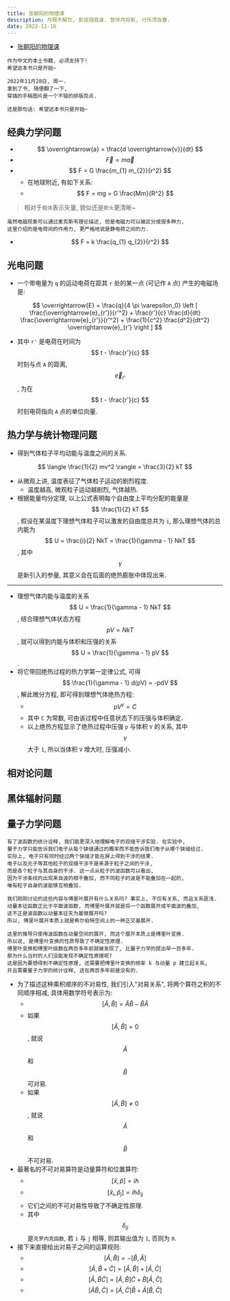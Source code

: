 ```yaml
---
title: 张朝阳的物理课
description: 月既不解饮, 影徒随我身. 暂伴月将影, 行乐须及春.
date: 2022-11-16
---
```


- [张朝阳的物理课](https://book.douban.com/subject/36150946/)

```
作为中文的本土书籍, 必须支持下!
希望这本书只是开始~
```

```
2022年11月28日, 周一.
拿到了书, 随便翻了一下,
穿插的手稿图片是一个不错的排版亮点.

还是那句话: 希望这本书只是开始~
```

## 经典力学问题

- $$ \overrightarrow{a} = \frac{d \overrightarrow{v}}{dt} $$
- $$ \overrightarrow{F} = m \overrightarrow{a} $$
- $$ F = G \frac{m_{1} m_{2}}{r^2} $$
  - 在地球附近, 有如下关系:
  - $$ F = mg = G \frac{Mm}{R^2} $$

> 相对于`粗体`表示矢量, 貌似还是`箭头`更清晰~

```
虽然电磁现象可以通过麦克斯韦理论描述, 但是电磁力可以被区分成很多种力,
这里介绍的是电荷间的作用力, 更严格地说是静电荷之间的力.
```

- $$ F = k \frac{q_{1} q_{2}}{r^2} $$

## 光电问题

- 一个带电量为 `q` 的运动电荷在距其 `r` 处的某一点
  (可记作 `A` 点) 产生的电磁场是:

$$
\overrightarrow{E} =
\frac{q}{4 \pi \varepsilon_0}
\left [
  \frac{\overrightarrow{e}_{r'}}{r'^2} +
  \frac{r'}{c} \frac{d}{dt} \frac{\overrightarrow{e}_{r'}}{r'^2} +
  \frac{1}{c^2} \frac{d^2}{dt^2} \overrightarrow{e}_{r'}
\right ]
$$

- 其中 `r'` 是电荷在时间为
  $$ t - \frac{r'}{c} $$
  时刻与点 `A` 的距离,
  $$ \overrightarrow{e}_{r'} $$,
  为在
  $$ t - \frac{r'}{c} $$
  时刻电荷指向 `A` 点的单位向量.

## 热力学与统计物理问题

- 得到气体粒子平均动能与温度之间的关系.

$$
\langle \frac{1}{2} mv^2 \rangle = \frac{3}{2} kT
$$

- 从微观上讲, 温度表征了气体粒子运动的剧烈程度.
  - 温度越高, 微观粒子运动越剧烈, 气体越热.
- 根据能量均分定理, 以上公式表明每个自由度上平均分配的能量是
  $$ \frac{1}{2} kT $$,
  假设在某温度下理想气体粒子可以激发的自由度总共为 `i`,
  那么理想气体的总内能为
  $$ U = \frac{i}{2} NkT = \frac{1}{\gamma - 1} NkT $$,
  其中
  $$ \gamma $$
  是新引入的参量, 其意义会在后面的绝热膨胀中体现出来.

---

- 理想气体内能与温度的关系
  $$ U = \frac{1}{\gamma - 1} NkT $$,
  结合理想气体状态方程
  $$ pV = NkT $$,
  就可以得到内能与体积和压强的关系
  $$ U = \frac{1}{\gamma - 1} pV $$.
- 将它带回绝热过程的热力学第一定律公式, 可得
  $$ \frac{1}{\gamma - 1} d(pV) = -pdV $$,
  解此微分方程, 即可得到理想气体绝热方程:
  - $$ pV^{\gamma} = C $$
  - 其中 `C` 为常数, 可由该过程中任意状态下的压强与体积确定.
  - 以上绝热方程显示了绝热过程中压强 `p` 与体积 `V` 的关系, 其中
    $$ \gamma $$
    大于 `1`, 所以当体积 `V` 增大时, 压强减小.

## 相对论问题

## 黑体辐射问题

## 量子力学问题

```
有了波函数的统计诠释, 我们能更深入地理解电子的双缝干涉实验. 在实验中,
量子力学只能告诉我们电子从每个狭缝通过的概率而不能告诉我们电子从哪个狭缝经过.
实际上, 电子只有同时经过两个狭缝才能在屏上得到干涉的结果.
电子以及光子等其他粒子的双缝干涉不是来源于粒子之间的干涉,
而是各个粒子与其自身的干涉. 这一点从粒子的波函数可以看出,
因为干涉条纹的出现来自波的相干叠加, 而不同粒子的波是不能叠加在一起的,
唯有粒子自身的波能够互相叠加.
```

```
我们刚刚讨论的这些内容与傅里叶展开有什么关系吗? 事实上, 不仅有关系, 而且关系匪浅.
动量本征函数正比于平面波函数, 而傅里叶展开就是将一个函数展开成平面波的叠加,
这不正是波函数以动量本征矢为基做展开吗?
所以, 傅里叶展开本质上就是希尔伯特空间上的一种正交基展开.
```

```
这里的推导只使用波函数在动量空间的展开, 而这个展开本质上是傅里叶变换.
所以说, 是傅里叶变换的性质导致了不确定性原理.
傅里叶变换和傅里叶级数在两百多年前就被发现了, 比量子力学的提出早一百多年.
那为什么当时的人们没能发现不确定性原理呢?
这是因为要想得到不确定性原理, 还需要把傅里叶变换的频率 k 与动量 p 建立起关系,
并且需要量子力学的统计诠释, 这在两百多年前是没有的.
```

- 为了描述这种乘积顺序的不对易性, 我们引入"对易关系",
  将两个算符之积的不同顺序相减, 具体用数学符号表示为:
  - $$ [\hat{A}, \hat{B}] = \hat{A} \hat{B} - \hat{B} \hat{A} $$
  - 如果
    $$ [\hat{A}, \hat{B}] = 0 $$,
    就说
    $$ \hat{A} $$
    和
    $$ \hat{B} $$
    可对易.
  - 如果
    $$ [\hat{A}, \hat{B}] ≠ 0 $$,
    就说
    $$ \hat{A} $$
    和
    $$ \hat{B} $$
    不可对易.
- 最著名的不可对易算符是动量算符和位置算符:
  - $$ [\hat{x}, \hat{p}] = i \hbar $$
  - $$ [\hat{x}_i, \hat{p}_j] = i \hbar \delta_{ij} $$
  - 它们之间的不可对易性导致了不确定性原理.
  - 其中
    $$ \delta_{ij} $$
    是`克罗内克函数`, 若 `i` 与 `j` 相等, 则其输出值为 `1`, 否则为 `0`.
- 接下来直接给出对易子之间的运算规则:
  - $$ [\hat{A}, \hat{B}] = -[\hat{B}, \hat{A}] $$
  - $$
      [\hat{A}, \hat{B} + \hat{C}] =
      [\hat{A}, \hat{B}] +
      [\hat{A}, \hat{C}]
    $$
  - $$
      [\hat{A}, \hat{B} \hat{C}] =
      [\hat{A}, \hat{B}] \hat{C} +
      \hat{B} [\hat{A}, \hat{C}]
    $$
  - $$
      [\hat{A} \hat{B}, \hat{C}] =
      [\hat{A}, \hat{C}] \hat{B} +
      \hat{A} [\hat{B}, \hat{C}]
    $$

